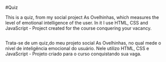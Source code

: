 #Quiz

This is a quiz, from my social project As Ovelhinhas, which measures the level of emotional intelligence of the user. In it I use HTML, CSS and JavaScript - Project created for the course conquering your vacancy.
##
Trata-se de um quiz,do meu projeto social As Ovelhinhas, no qual mede o nível de inteligência emocional do usuário. Nele utilizo HTML, CSS e JavaScript - Projeto criado para o curso conquistando sua vaga.

